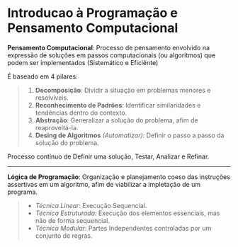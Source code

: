 # Introducao à Programação e Pensamento Computacional

**Pensamento Computacional**: Processo de pensamento envolvido na expressão de soluções em passos computacionais (ou algoritmos) que podem ser implementados (Sistemático e Eficiênte)

É baseado em 4 pilares:
> 1. **Decomposição**: Dividir a situação em problemas menores e resolvíveis.
> 2. **Reconhecimento de Padrões**: Identificar similaridades e tendências dentro do contexto.
> 3. **Abstração**: Generalizar a solução do problema, afim de reaproveitá-la. 
> 4.  **Desing de Algoritmos** *(Automatizar)*: Definir o passo a passo da solução do problema.

Processo contínuo de Definir uma solução, Testar, Analizar e Refinar.

---

**Lógica de Programação**: Organização e planejamento coeso das instruções assertivas em um algoritmo, afim de viabilizar a impletação de um programa.
> - *Técnica Linear*: Execução  Sequencial.
> - *Técnica Estruturada*: Execução dos elementos essenciais, mas não de forma sequencial.
> - *Técnica Modular*: Partes Independentes controladas por um conjunto de regras.
